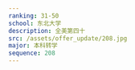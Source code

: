 ```yaml
---
ranking: 31-50
school: 东北大学
description: 全美第四十
src: /assets/offer_update/208.jpg
major: 本科转学
sequence: 208
---
```

